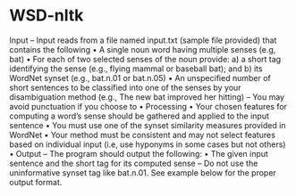 # WSD-nltk

Input – Input reads from a file named input.txt (sample file provided) that contains the following
• A single noun word having multiple senses (e.g, bat)
• For each of two selected senses of the noun provide: a) a short tag identifying the sense (e.g., flying
mammal or baseball bat); and b) its WordNet synset (e.g., bat.n.01 or bat.n.05)
• An unspecified number of short sentences to be classified into one of the senses by your disambiguation
method (e.g., The new bat improved her hitting) – You may avoid punctuation if you choose to
• Processing
• Your chosen features for computing a word’s sense should be gathered and applied to the input sentence
• You must use one of the synset similarity measures provided in WordNet
• Your method must be consistent and may not select features based on individual input (i.e, use hyponyms in
some cases but not others)
• Output – The program should output the following:
• The given input sentence and the short tag for its computed sense – Do not use the uninformative
synset tag like bat.n.01. See example below for the proper output format.
